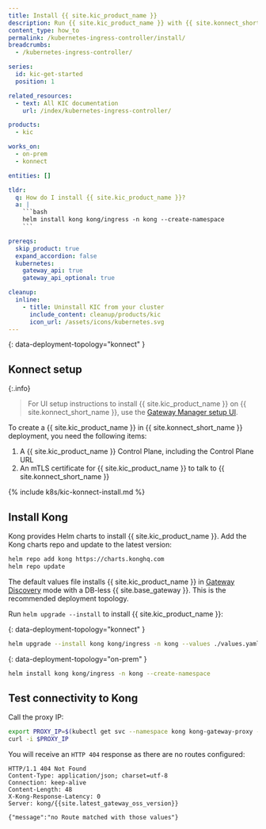 ```yaml
---
title: Install {{ site.kic_product_name }}
description: Run {{ site.kic_product_name }} with {{ site.konnect_short_name }} or on-prem using Helm
content_type: how_to
permalink: /kubernetes-ingress-controller/install/
breadcrumbs:
  - /kubernetes-ingress-controller/

series:
  id: kic-get-started
  position: 1

related_resources:
  - text: All KIC documentation
    url: /index/kubernetes-ingress-controller/

products:
  - kic

works_on:
  - on-prem
  - konnect

entities: []

tldr:
  q: How do I install {{ site.kic_product_name }}?
  a: |
    ```bash
    helm install kong kong/ingress -n kong --create-namespace
    ```

prereqs:
  skip_product: true
  expand_accordion: false
  kubernetes:
    gateway_api: true
    gateway_api_optional: true

cleanup:
  inline:
    - title: Uninstall KIC from your cluster
      include_content: cleanup/products/kic
      icon_url: /assets/icons/kubernetes.svg
---
```


{: data-deployment-topology="konnect" }
## Konnect setup

{:.info}
> For UI setup instructions to install {{ site.kic_product_name }} on {{ site.konnect_short_name }}, use the [Gateway Manager setup UI](https://cloud.konghq.com/us/gateway-manager/create-control-plane).

To create a {{ site.kic_product_name }} in {{ site.konnect_short_name }} deployment, you need the following items:

1. A {{ site.kic_product_name }} Control Plane, including the Control Plane URL
1. An mTLS certificate for {{ site.kic_product_name }} to talk to {{ site.konnect_short_name }}

{% include k8s/kic-konnect-install.md %}

## Install Kong

Kong provides Helm charts to install {{ site.kic_product_name }}. Add the Kong charts repo and update to the latest version:

```bash
helm repo add kong https://charts.konghq.com
helm repo update
```

The default values file installs {{ site.kic_product_name }} in [Gateway Discovery](#) mode with a DB-less {{ site.base_gateway }}. This is the recommended deployment topology.

Run `helm upgrade --install` to install {{ site.kic_product_name }}:

{: data-deployment-topology="konnect" }
```bash
helm upgrade --install kong kong/ingress -n kong --values ./values.yaml
```

{: data-deployment-topology="on-prem" }
```bash
helm install kong kong/ingress -n kong --create-namespace
```

## Test connectivity to Kong

Call the proxy IP:

```bash
export PROXY_IP=$(kubectl get svc --namespace kong kong-gateway-proxy -o jsonpath='{range .status.loadBalancer.ingress[0]}{@.ip}{@.hostname}{end}')
curl -i $PROXY_IP
```

You will receive an `HTTP 404` response as there are no routes configured:

```
HTTP/1.1 404 Not Found
Content-Type: application/json; charset=utf-8
Connection: keep-alive
Content-Length: 48
X-Kong-Response-Latency: 0
Server: kong/{{site.latest_gateway_oss_version}}

{"message":"no Route matched with those values"}
```
